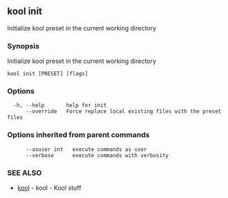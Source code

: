 ## kool init

Initialize kool preset in the current working directory

### Synopsis

Initialize kool preset in the current working directory

```
kool init [PRESET] [flags]
```

### Options

```
  -h, --help       help for init
      --override   Force replace local existing files with the preset files
```

### Options inherited from parent commands

```
      --asuser int   execute commands as user
      --verbose      execute commands with verbosity
```

### SEE ALSO

* [kool](kool.md)	 - kool - Kool stuff

